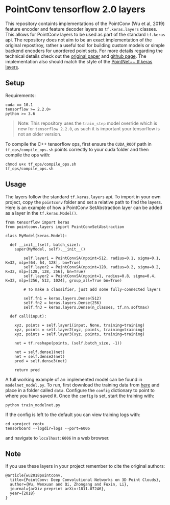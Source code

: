 # PointConv tensorflow 2.0 layers

This repository containts implementations of the PointConv (Wu et al, 2019) feature encoder and feature decoder layers as `tf.keras.layers` classes. This allows for PointConv layers to be used as part of the standard `tf.keras` api. The repository does not aim to be an exact implementation of the original repostiroy, rather a useful tool for building custom models or simple backend encoders for unordered point sets. For more details regarding the technical details check out the [original paper](https://arxiv.org/abs/1811.07246) and [github page](https://github.com/DylanWusee/pointconv). The implementation also should match the style of the [PointNet++ tf.keras layers](https://github.com/dgriffiths3/pointnet2-tensorflow2).

## Setup

Requirements:

```
cuda == 10.1
tensorflow >= 2.2.0+
python >= 3.6
```
> Note: This repository uses the `train_step` model override which is new for `tensorflow 2.2.0`, as such it is important your tensorflow is not an older version. 


To compile the C++ tensorflow ops, first ensure the `CUDA_ROOT` path in `tf_ops/compile_ops.sh` points correctly to your cuda folder and then compile the ops with:

```
chmod u+x tf_ops/compile_ops.sh
tf_ops/compile_ops.sh
```

## Usage

The layers follow the standard `tf.keras.layers` api. To import in your own project, copy the `pointconv` folder and set a relative path to find the layers. Here is an example of how a PointConv SetAbstraction layer can be added as a layer in the `tf.keras.Model()`.

```
from tensorflow import keras
from pointconv.layers import PointConvSetAbstraction

class MyModel(keras.Model):

  def __init__(self, batch_size):
    super(MyModel, self).__init__()

        self.layer1 = PointConvSA(npoint=512, radius=0.1, sigma=0.1, K=32, mlp=[64, 64, 128], bn=True)
        self.layer2 = PointConvSA(npoint=128, radius=0.2, sigma=0.2, K=32, mlp=[128, 128, 256], bn=True)
        self.layer2 = PointConvSA(npoint=1, radius=0.8, sigma=0.4, K=32, mlp=[256, 512, 1024], group_all=True bn=True)

        # To make a classifier, just add some fully-connected layers

        self.fn1 = keras.layers.Dense(512)
        self.fn2 = keras.layers.Dense(256)
        self.fn3 = keras.layers.Dense(n_classes, tf.nn.softmax)
    
  def call(input):

    xyz, points = self.layer1(input, None, training=training)
    xyz, points = self.layer2(xyz, points, training=training)
    xyz, points = self.layer3(xyz, points, training=training)

    net = tf.reshape(points, (self.batch_size, -1))

    net = self.dense1(net)
    net = self.dense2(net)
    pred = self.dense3(net)

    return pred
```

A full working example of an implemented model can be found in `modelnet_model.py`. To run, first download the training data from [here]() and place in a folder called `data`. Configure the `config` dictionary to point to where you have saved it. Once the `config` is set, start the training with:

```
python train_modelnet.py
```

If the config is left to the default you can view training logs with:

```
cd <project root>
tensorboard --logdir=logs --port=6006
```
and navigate to `localhost:6006` in a web browser.

## Note

If you use these layers in your project remember to cite the original authors:

```
@article{wu2018pointconv,
  title={PointConv: Deep Convolutional Networks on 3D Point Clouds},
  author={Wu, Wenxuan and Qi, Zhongang and Fuxin, Li},
  journal={arXiv preprint arXiv:1811.07246},
  year={2018}
}
```
